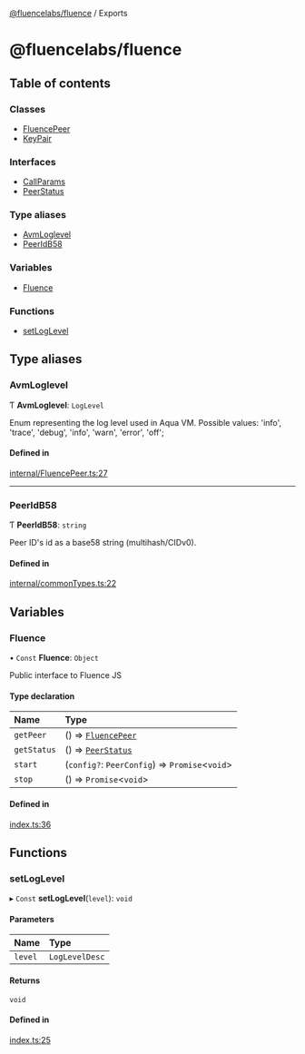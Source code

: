 [@fluencelabs/fluence](README.md) / Exports

# @fluencelabs/fluence

## Table of contents

### Classes

- [FluencePeer](classes/FluencePeer.md)
- [KeyPair](classes/KeyPair.md)

### Interfaces

- [CallParams](interfaces/CallParams.md)
- [PeerStatus](interfaces/PeerStatus.md)

### Type aliases

- [AvmLoglevel](modules.md#avmloglevel)
- [PeerIdB58](modules.md#peeridb58)

### Variables

- [Fluence](modules.md#fluence)

### Functions

- [setLogLevel](modules.md#setloglevel)

## Type aliases

### AvmLoglevel

Ƭ **AvmLoglevel**: `LogLevel`

Enum representing the log level used in Aqua VM.
Possible values: 'info', 'trace', 'debug', 'info', 'warn', 'error', 'off';

#### Defined in

[internal/FluencePeer.ts:27](https://github.com/fluencelabs/fluence-js/blob/0786493/src/internal/FluencePeer.ts#L27)

___

### PeerIdB58

Ƭ **PeerIdB58**: `string`

Peer ID's id as a base58 string (multihash/CIDv0).

#### Defined in

[internal/commonTypes.ts:22](https://github.com/fluencelabs/fluence-js/blob/0786493/src/internal/commonTypes.ts#L22)

## Variables

### Fluence

• `Const` **Fluence**: `Object`

Public interface to Fluence JS

#### Type declaration

| Name | Type |
| :------ | :------ |
| `getPeer` | () => [`FluencePeer`](classes/FluencePeer.md) |
| `getStatus` | () => [`PeerStatus`](interfaces/PeerStatus.md) |
| `start` | (`config?`: `PeerConfig`) => `Promise`<`void`\> |
| `stop` | () => `Promise`<`void`\> |

#### Defined in

[index.ts:36](https://github.com/fluencelabs/fluence-js/blob/0786493/src/index.ts#L36)

## Functions

### setLogLevel

▸ `Const` **setLogLevel**(`level`): `void`

#### Parameters

| Name | Type |
| :------ | :------ |
| `level` | `LogLevelDesc` |

#### Returns

`void`

#### Defined in

[index.ts:25](https://github.com/fluencelabs/fluence-js/blob/0786493/src/index.ts#L25)
